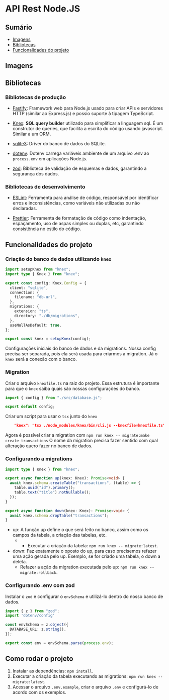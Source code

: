# API Rest Node.JS

## Sumário

- [Imagens](#imagens)
- [Bibliotecas](#bibliotecas)
- [Funcionalidades do projeto](#funcionalidades-do-projeto)

## Imagens

## Bibliotecas

### Bibliotecas de produção

- [Fastify](https://fastify.dev): Framework web para Node.js usado para criar APIs e servidores HTTP (similar ao Express.js) e possio suporte à tipagem TypeScript.

- [Knex](https://knexjs.org): **SQL query builder** utilizado para simplificar a linguagem sql. É um construtor de queries, que facilita a escrita do código usando javascript. Similar a um ORM.

- [sqlite3](https://www.sqlite.org): Driver do banco de dados do SQLite.

- [dotenv](https://www.npmjs.com/package/dotenv): Dotenv carrega variáveis ambiente de um arquivo .env ao `process.env` em aplicações Node.js.

- [zod](https://zod.dev/): Biblioteca de validação de esquemas e dados, garantindo a segurança dos dados.

### Bibliotecas de desenvolvimento

- [ESLint](https://eslint.org/): Ferramenta para análise de código, responsável por identificar erros e inconsistências, como variáveis não utilizadas ou não declaradas.

- [Prettier](https://prettier.io/): Ferramenta de formatação de código como indentação, espaçamento, uso de aspas simples ou duplas, etc, garantindo consistência no estilo do código.

## Funcionalidades do projeto

### Criação do banco de dados utilizando `knex`

```ts
import setupKnex from "knex";
import type { Knex } from "knex";

export const config: Knex.Config = {
  client: "sqlite",
  connection: {
    filename: "db-url",
  },
  migrations: {
    extension: "ts",
    directory: "./db/migrations",
  },
  useNullAsDefault: true,
};

export const knex = setupKnex(config);
```

Configurações iniciais do banco de dados e da migrations. Nossa config precisa ser separada, pois ela será usada para criarmos a migration. Já o `knex` será a conexão com o banco.

### Migration

Criar o arquivo `knexfile.ts` na raiz do projeto. Essa estrutura é importante para que o `knex` saiba quais são nossas configurações do banco.

```ts
import { config } from "./src/database.js";

export default config;
```

Criar um script para usar o `tsx` junto do `knex`

```json
    "knex": "tsx ./node_modules/knex/bin/cli.js --knexfile=knexfile.ts"
```

Agora é possível criar a migration com `npm run knex -- migrate:make create-transactions`
O nome da migration precisa fazer sentido com qual alteração quero fazer no banco de dados.

### Configurando a migrations

```ts
import type { Knex } from "knex";

export async function up(knex: Knex): Promise<void> {
  await knex.schema.createTable("transactions", (table) => {
    table.uuid("id").primary();
    table.text("title").notNullable();
  });
}

export async function down(knex: Knex): Promise<void> {
  await knex.schema.dropTable("transactions");
}
```

- up: A função up define o que será feito no banco, assim como os campos da tabela, a criação das tabelas, etc.
  - - Executar a criação da tabela: `npm run knex -- migrate:latest`.
- down: Faz exatamente o oposto do up, para caso precisemos refazer uma ação gerada pelo up. Exemplo, se for criado uma tabela, o down a deleta.
  - Refazer a ação da migration executada pelo up: `npm run knex -- migrate:rollback`.

### Configurando .env com zod

Instalar o `zod` e configurar o `envSchema` e utilizá-lo dentro do nosso banco de dados.

```ts
import { z } from "zod";
import 'dotenv/config'

const envSchema = z.object({
  DATABASE_URL: z.string(),
});

export const env = envSchema.parse(process.env);
```

## Como rodar o projeto

1. Instalar as dependências: `npm install`.
2. Executar a criação da tabela executando as migrations: `npm run knex -- migrate:latest`.
3. Acessar o arquivo `.env.example`, criar o arquivo `.env` e configurá-lo de acordo com os exemplos.
